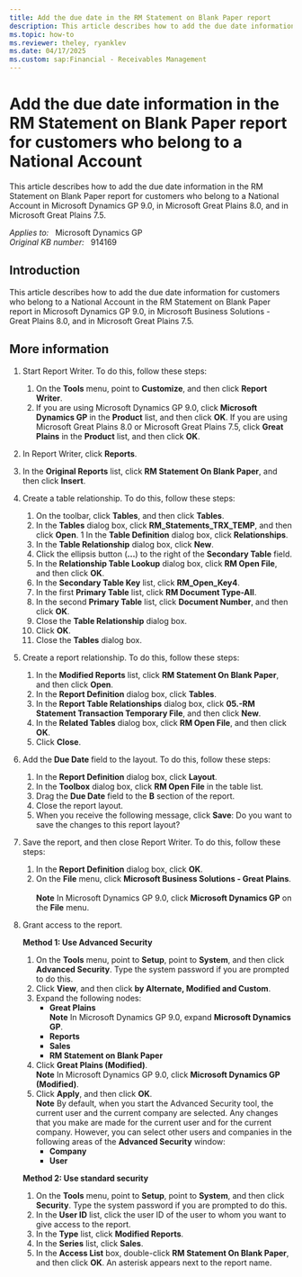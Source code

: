 ```yaml
---
title: Add the due date in the RM Statement on Blank Paper report
description: This article describes how to add the due date information in the RM Statement on Blank Paper report for customers who belong to a National Account in Microsoft Dynamics GP 9.0, in Microsoft Great Plains 8.0, and in Microsoft Great Plains 7.5.
ms.topic: how-to
ms.reviewer: theley, ryanklev
ms.date: 04/17/2025
ms.custom: sap:Financial - Receivables Management
---
```

# Add the due date information in the RM Statement on Blank Paper report for customers who belong to a National Account

This article describes how to add the due date information in the RM Statement on Blank Paper report for customers who belong to a National Account in Microsoft Dynamics GP 9.0, in Microsoft Great Plains 8.0, and in Microsoft Great Plains 7.5.

_Applies to:_ &nbsp; Microsoft Dynamics GP  
_Original KB number:_ &nbsp; 914169

## Introduction

This article describes how to add the due date information for customers who belong to a National Account in the RM Statement on Blank Paper report in Microsoft Dynamics GP 9.0, in Microsoft Business Solutions - Great Plains 8.0, and in Microsoft Great Plains 7.5.

## More information

1. Start Report Writer. To do this, follow these steps:
    1. On the **Tools** menu, point to **Customize**, and then click **Report Writer**.
    1. If you are using Microsoft Dynamics GP 9.0, click **Microsoft Dynamics GP** in the **Product** list, and then click **OK**. If you are using Microsoft Great Plains 8.0 or Microsoft Great Plains 7.5, click **Great Plains** in the **Product** list, and then click **OK**.
2. In Report Writer, click **Reports**.
3. In the **Original Reports** list, click **RM Statement On Blank Paper**, and then click **Insert**.
4. Create a table relationship. To do this, follow these steps:
    1. On the toolbar, click **Tables**, and then click **Tables**.
    1. In the **Tables** dialog box, click **RM_Statements_TRX_TEMP**, and then click **Open**.
    1 In the **Table Definition** dialog box, click **Relationships**.
    1. In the **Table Relationship** dialog box, click **New**.
    1. Click the ellipsis button (**...**) to the right of the **Secondary Table** field.
    1. In the **Relationship Table Lookup** dialog box, click **RM Open File**, and then click **OK**.
    1. In the **Secondary Table Key** list, click **RM_Open_Key4**.
    1. In the first **Primary Table** list, click **RM Document Type-All**.
    1. In the second **Primary Table** list, click **Document Number**, and then click **OK**.
    1. Close the **Table Relationship** dialog box.
    1. Click **OK**.
    1. Close the **Tables** dialog box.
5. Create a report relationship. To do this, follow these steps:
    1. In the **Modified Reports** list, click **RM Statement On Blank Paper**, and then click **Open**.
    1. In the **Report Definition** dialog box, click **Tables**.
    1. In the **Report Table Relationships** dialog box, click **05.-RM Statement Transaction Temporary File**, and then click **New**.
    1. In the **Related Tables** dialog box, click **RM Open File**, and then click **OK**.
    1. Click **Close**.
6. Add the **Due Date** field to the layout. To do this, follow these steps:
    1. In the **Report Definition** dialog box, click **Layout**.
    1. In the **Toolbox** dialog box, click **RM Open File** in the table list.
    1. Drag the **Due Date** field to the **B** section of the report.
    1. Close the report layout.
    1. When you receive the following message, click **Save**: Do you want to save the changes to this report layout?
7. Save the report, and then close Report Writer. To do this, follow these steps:
    1. In the **Report Definition** dialog box, click **OK**.
    1. On the **File** menu, click **Microsoft Business Solutions - Great Plains**.</br></br> **Note** In Microsoft Dynamics GP 9.0, click **Microsoft Dynamics GP** on the **File** menu.
8. Grant access to the report.

    **Method 1: Use Advanced Security**

    1. On the **Tools** menu, point to **Setup**, point to **System**, and then click **Advanced Security**. Type the system password if you are prompted to do this.
    1. Click **View**, and then click **by Alternate, Modified and Custom**.
    1. Expand the following nodes:
        - **Great Plains** </br>**Note** In Microsoft Dynamics GP 9.0, expand **Microsoft Dynamics GP**.
        - **Reports**
        - **Sales**
        - **RM Statement on Blank Paper**
    1. Click **Great Plains (Modified)**.</br> **Note** In Microsoft Dynamics GP 9.0, click **Microsoft Dynamics GP (Modified)**.
    1. Click **Apply**, and then click **OK**.</br> **Note** By default, when you start the Advanced Security tool, the current user and the current company are selected. Any changes that you make are made for the current user and for the current company. However, you can select other users and companies in the following areas of the **Advanced Security** window:
        - **Company**
        - **User**

    **Method 2: Use standard security**

    1. On the **Tools** menu, point to **Setup**, point to **System**, and then click **Security**. Type the system password if you are prompted to do this.
    1. In the **User ID** list, click the user ID of the user to whom you want to give access to the report.
    1. In the **Type** list, click **Modified Reports**.
    1. In the **Series** list, click **Sales**.
    1. In the **Access List** box, double-click **RM Statement On Blank Paper**, and then click **OK**. An asterisk appears next to the report name.
